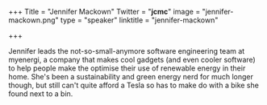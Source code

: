 +++
Title = "Jennifer Mackown"
Twitter = "__jcmc__"
image = "jennifer-mackown.png"
type = "speaker"
linktitle = "jennifer-mackown"

+++

Jennifer leads the not-so-small-anymore software engineering team at myenergi, a company that makes cool gadgets (and even cooler software) to help people make the optimise their use of renewable energy in their home. She's been a sustainability and green energy nerd for much longer though, but still can't quite afford a Tesla so has to make do with a bike she found next to a bin.